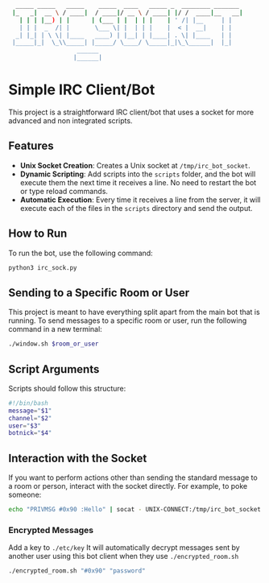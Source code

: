```bash
  _____ _____   _____    _____  ____   _____ _  ________ _______ 
 |_   _|  __ \ / ____|  / ____|/ __ \ / ____| |/ /  ____|__   __|
   | | | |__) | |      | (___ | |  | | |    | ' /| |__     | |   
   | | |  _  /| |       \___ \| |  | | |    |  < |  __|    | |   
  _| |_| | \ \| |____   ____) | |__| | |____| . \| |____   | |   
 |_____|_|  \_\\_____| |_____/ \____/ \_____|_|\_\______|  |_|   
                   ______                                        
                  |______|                                       
```
# Simple IRC Client/Bot

This project is a straightforward IRC client/bot that uses a socket for more advanced and non integrated scripts.

## Features

- **Unix Socket Creation**: Creates a Unix socket at `/tmp/irc_bot_socket`.
- **Dynamic Scripting**: Add scripts into the `scripts` folder, and the bot will execute them the next time it receives a line. No need to restart the bot or type reload commands.
- **Automatic Execution**: Every time it receives a line from the server, it will execute each of the files in the `scripts` directory and send the output.

## How to Run

To run the bot, use the following command:

```bash
python3 irc_sock.py
```

## Sending to a Specific Room or User
This project is meant to have everything split apart from the main bot that is running.
To send messages to a specific room or user, run the following command in a new terminal:

```bash
./window.sh $room_or_user
```


## Script Arguments

Scripts should follow this structure:

```bash
#!/bin/bash
message="$1"
channel="$2"
user="$3"
botnick="$4"
```

## Interaction with the Socket

If you want to perform actions other than sending the standard message to a room or person, interact with the socket directly. For example, to poke someone:

```bash
echo "PRIVMSG #0x90 :Hello" | socat - UNIX-CONNECT:/tmp/irc_bot_socket
```

### Encrypted Messages

Add a key to `./etc/key`
It will automatically decrypt messages sent by another user using this bot client when they use `./encrypted_room.sh`
```bash
./encrypted_room.sh "#0x90" "password"
```
